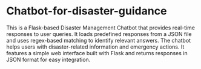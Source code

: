 # Chatbot-for-disaster-guidance

This is a Flask-based Disaster Management Chatbot that provides real-time responses to user queries. It loads predefined responses from a JSON file and uses regex-based matching to identify relevant answers. The chatbot helps users with disaster-related information and emergency actions. It features a simple web interface built with Flask and returns responses in JSON format for easy integration.
